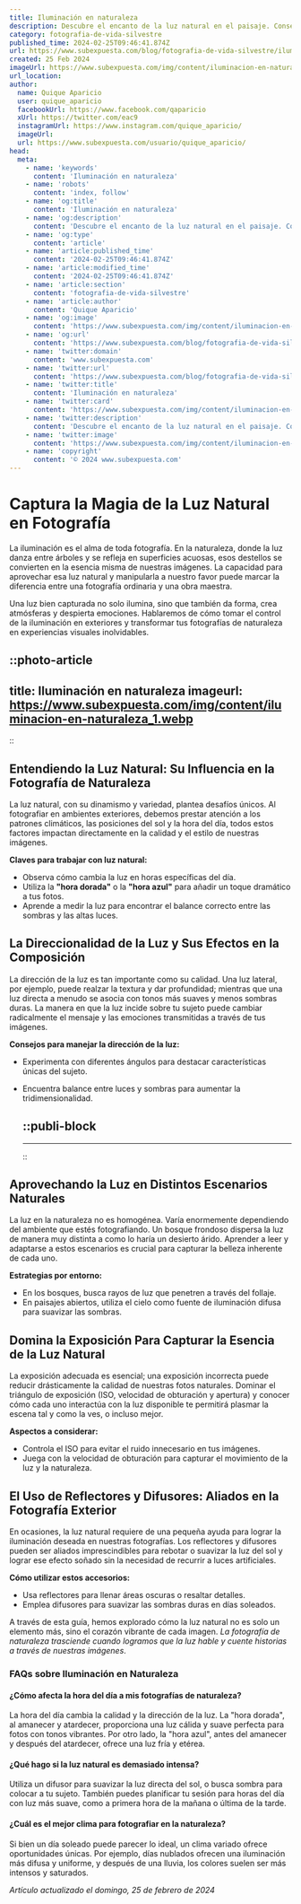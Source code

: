 ```yaml
---
title: Iluminación en naturaleza
description: Descubre el encanto de la luz natural en el paisaje. Consejos, técnicas y galerías para captar la mejor iluminación al aire libre.
category: fotografia-de-vida-silvestre
published_time: 2024-02-25T09:46:41.874Z
url: https://www.subexpuesta.com/blog/fotografia-de-vida-silvestre/iluminacion-en-naturaleza
created: 25 Feb 2024
imageUrl: https://www.subexpuesta.com/img/content/iluminacion-en-naturaleza_1.webp
url_location:
author:
  name: Quique Aparicio
  user: quique_aparicio
  facebookUrl: https://www.facebook.com/qaparicio
  xUrl: https://twitter.com/eac9
  instagramUrl: https://www.instagram.com/quique_aparicio/
  imageUrl: 
  url: https://www.subexpuesta.com/usuario/quique_aparicio/
head:
  meta:
    - name: 'keywords'
      content: 'Iluminación en naturaleza'
    - name: 'robots'
      content: 'index, follow'
    - name: 'og:title'
      content: 'Iluminación en naturaleza'
    - name: 'og:description'
      content: 'Descubre el encanto de la luz natural en el paisaje. Consejos, técnicas y galerías para captar la mejor iluminación al aire libre.'
    - name: 'og:type'
      content: 'article'
    - name: 'article:published_time'
      content: '2024-02-25T09:46:41.874Z'
    - name: 'article:modified_time'
      content: '2024-02-25T09:46:41.874Z'
    - name: 'article:section'
      content: 'fotografia-de-vida-silvestre'
    - name: 'article:author'
      content: 'Quique Aparicio'
    - name: 'og:image'
      content: 'https://www.subexpuesta.com/img/content/iluminacion-en-naturaleza_1.webp'
    - name: 'og:url'
      content: 'https://www.subexpuesta.com/blog/fotografia-de-vida-silvestre/iluminacion-en-naturaleza'
    - name: 'twitter:domain'
      content: 'www.subexpuesta.com'
    - name: 'twitter:url'
      content: 'https://www.subexpuesta.com/blog/fotografia-de-vida-silvestre/iluminacion-en-naturaleza'
    - name: 'twitter:title'
      content: 'Iluminación en naturaleza'
    - name: 'twitter:card'
      content: 'https://www.subexpuesta.com/img/content/iluminacion-en-naturaleza_1.webp'
    - name: 'twitter:description'
      content: 'Descubre el encanto de la luz natural en el paisaje. Consejos, técnicas y galerías para captar la mejor iluminación al aire libre.'
    - name: 'twitter:image'
      content: 'https://www.subexpuesta.com/img/content/iluminacion-en-naturaleza_1.webp'
    - name: 'copyright'
      content: '© 2024 www.subexpuesta.com'
---
```

# Captura la Magia de la Luz Natural en Fotografía

La iluminación es el alma de toda fotografía. En la naturaleza, donde la luz danza entre árboles y se refleja en superficies acuosas, esos destellos se convierten en la esencia misma de nuestras imágenes. La capacidad para aprovechar esa luz natural y manipularla a nuestro favor puede marcar la diferencia entre una fotografía ordinaria y una obra maestra.

Una luz bien capturada no solo ilumina, sino que también da forma, crea atmósferas y despierta emociones. Hablaremos de cómo tomar el control de la iluminación en exteriores y transformar tus fotografías de naturaleza en experiencias visuales inolvidables.


::photo-article
---
title: Iluminación en naturaleza
imageurl: https://www.subexpuesta.com/img/content/iluminacion-en-naturaleza_1.webp
---
::


## Entendiendo la Luz Natural: Su Influencia en la Fotografía de Naturaleza

La luz natural, con su dinamismo y variedad, plantea desafíos únicos. Al fotografiar en ambientes exteriores, debemos prestar atención a los patrones climáticos, las posiciones del sol y la hora del día, todos estos factores impactan directamente en la calidad y el estilo de nuestras imágenes.

**Claves para trabajar con luz natural:**

- Observa cómo cambia la luz en horas específicas del día.
- Utiliza la **"hora dorada"** o la **"hora azul"** para añadir un toque dramático a tus fotos.
- Aprende a medir la luz para encontrar el balance correcto entre las sombras y las altas luces.

## La Direccionalidad de la Luz y Sus Efectos en la Composición

La dirección de la luz es tan importante como su calidad. Una luz lateral, por ejemplo, puede realzar la textura y dar profundidad; mientras que una luz directa a menudo se asocia con tonos más suaves y menos sombras duras. La manera en que la luz incide sobre tu sujeto puede cambiar radicalmente el mensaje y las emociones transmitidas a través de tus imágenes.

**Consejos para manejar la dirección de la luz:**

- Experimenta con diferentes ángulos para destacar características únicas del sujeto.
- Encuentra balance entre luces y sombras para aumentar la tridimensionalidad.


  ::publi-block
  ---
  ---
  ::
  
  
## Aprovechando la Luz en Distintos Escenarios Naturales

La luz en la naturaleza no es homogénea. Varía enormemente dependiendo del ambiente que estés fotografiando. Un bosque frondoso dispersa la luz de manera muy distinta a como lo haría un desierto árido. Aprender a leer y adaptarse a estos escenarios es crucial para capturar la belleza inherente de cada uno.

**Estrategias por entorno:**

- En los bosques, busca rayos de luz que penetren a través del follaje.
- En paisajes abiertos, utiliza el cielo como fuente de iluminación difusa para suavizar las sombras.

## Domina la Exposición Para Capturar la Esencia de la Luz Natural

La exposición adecuada es esencial; una exposición incorrecta puede reducir drásticamente la calidad de nuestras fotos naturales. Dominar el triángulo de exposición (ISO, velocidad de obturación y apertura) y conocer cómo cada uno interactúa con la luz disponible te permitirá plasmar la escena tal y como la ves, o incluso mejor.

**Aspectos a considerar:**

- Controla el ISO para evitar el ruido innecesario en tus imágenes.
- Juega con la velocidad de obturación para capturar el movimiento de la luz y la naturaleza.

## El Uso de Reflectores y Difusores: Aliados en la Fotografía Exterior

En ocasiones, la luz natural requiere de una pequeña ayuda para lograr la iluminación deseada en nuestras fotografías. Los reflectores y difusores pueden ser aliados imprescindibles para rebotar o suavizar la luz del sol y lograr ese efecto soñado sin la necesidad de recurrir a luces artificiales.

**Cómo utilizar estos accesorios:**

- Usa reflectores para llenar áreas oscuras o resaltar detalles.
- Emplea difusores para suavizar las sombras duras en días soleados.

A través de esta guía, hemos explorado cómo la luz natural no es solo un elemento más, sino el corazón vibrante de cada imagen. _La fotografía de naturaleza trasciende cuando logramos que la luz hable y cuente historias a través de nuestras imágenes_.

### FAQs sobre Iluminación en Naturaleza

#### ¿Cómo afecta la hora del día a mis fotografías de naturaleza?

La hora del día cambia la calidad y la dirección de la luz. La "hora dorada", al amanecer y atardecer, proporciona una luz cálida y suave perfecta para fotos con tonos vibrantes. Por otro lado, la "hora azul", antes del amanecer y después del atardecer, ofrece una luz fría y etérea.

#### ¿Qué hago si la luz natural es demasiado intensa?

Utiliza un difusor para suavizar la luz directa del sol, o busca sombra para colocar a tu sujeto. También puedes planificar tu sesión para horas del día con luz más suave, como a primera hora de la mañana o última de la tarde.

#### ¿Cuál es el mejor clima para fotografiar en la naturaleza?

Si bien un día soleado puede parecer lo ideal, un clima variado ofrece oportunidades únicas. Por ejemplo, días nublados ofrecen una iluminación más difusa y uniforme, y después de una lluvia, los colores suelen ser más intensos y saturados.

_Artículo actualizado el domingo, 25 de febrero de 2024_